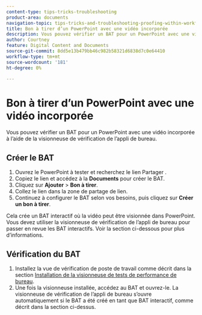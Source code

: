 ```yaml
---
content-type: tips-tricks-troubleshooting
product-area: documents
navigation-topic: tips-tricks-and-troubleshooting-proofing-within-workfront
title: Bon à tirer d’un PowerPoint avec une vidéo incorporée
description: Vous pouvez vérifier un BAT pour un PowerPoint avec une vidéo incorporée à l’aide de la visionneuse de vérification de l’appli de bureau.
author: Courtney
feature: Digital Content and Documents
source-git-commit: 8dd5e13b479bb46c982b58321d6838d7c0e64410
workflow-type: tm+mt
source-wordcount: '181'
ht-degree: 0%

---
```



# Bon à tirer d’un PowerPoint avec une vidéo incorporée

Vous pouvez vérifier un BAT pour un PowerPoint avec une vidéo incorporée à l’aide de la visionneuse de vérification de l’appli de bureau.

## Créer le BAT

1. Ouvrez le PowerPoint à tester et recherchez le lien Partager .
1. Copiez le lien et accédez à la **Documents** pour créer le BAT.
1. Cliquez sur **Ajouter** > **Bon à tirer**.
1. Collez le lien dans la zone de partage de lien.
1. Continuez à configurer le BAT selon vos besoins, puis cliquez sur **Créer un bon à tirer**.

Cela crée un BAT interactif où la vidéo peut être visionnée dans PowerPoint. Vous devez utiliser la visionneuse de vérification de l’appli de bureau pour passer en revue les BAT interactifs. Voir la section ci-dessous pour plus d’informations.

## Vérification du BAT

1. Installez la vue de vérification de poste de travail comme décrit dans la section [Installation de la visionneuse de tests de performance de bureau](/help/quicksilver/review-and-approve-work/proofing/use-the-desktop-proofing-viewer/installing-desktop-proofing-viewer.md).
1. Une fois la visionneuse installée, accédez au BAT et ouvrez-le. La visionneuse de vérification de l’appli de bureau s’ouvre automatiquement si le BAT a été créé en tant que BAT interactif, comme décrit dans la section ci-dessus.
